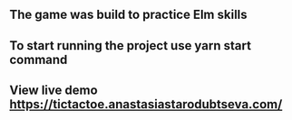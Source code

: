 ## The game was build to practice Elm skills

## To start running the project use yarn start command

## View live demo https://tictactoe.anastasiastarodubtseva.com/